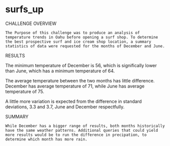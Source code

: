 # surfs_up

CHALLENGE OVERVIEW

    The Purpose of this challenge was to produce an analysis of temperature trends in Oahu before opening a surf shop. To determine the best prospective surf and ice cream shop location, a summary statistics of data were requested for the months of December and June. 


RESULTS

   The minimum temperature of December is 56, which is significally lower than June, which has a minimum temperature of 64.

   The average temperature between the two months has little difference. December has average temperature of 71, while June has average temperature of 75.

   A little more variation is expected from the difference in standard deviations, 3.3 and 3.7, June and December respectfully. 



SUMMARY

    While December has a bigger range of results, both months historically have the same weather patterns. Additional queries that could yield more results would be to run the difference in precipation, to determine which month has more rain. 
